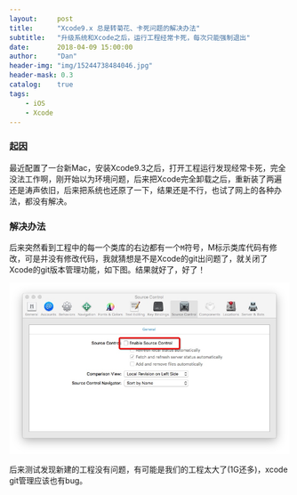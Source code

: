 ```yaml
---
layout:     post
title:      "Xcode9.x 总是转菊花、卡死问题的解决办法"
subtitle:   "升级系统和Xcode之后，运行工程经常卡死，每次只能强制退出"
date:       2018-04-09 15:00:00
author:     "Dan"
header-img: "img/15244738484046.jpg"
header-mask: 0.3
catalog:    true
tags:
    - iOS
    - Xcode
---
```


### 起因
最近配置了一台新Mac，安装Xcode9.3之后，打开工程运行发现经常卡死，完全没法工作啊，刚开始以为环境问题，后来把Xcode完全卸载之后，重新装了两遍还是涛声依旧，后来把系统也还原了一下，结果还是不行，也试了网上的各种办法，都没有解决。
### 解决办法
后来突然看到工程中的每一个类库的右边都有一个`M`符号，M标示类库代码有修改，可是并没有修改代码，我就猜想是不是Xcode的git出问题了，就关闭了Xcode的git版本管理功能，如下图。结果就好了，好了！

![](/img/15244743569393.jpg)

后来测试发现新建的工程没有问题，有可能是我们的工程太大了(1G还多)，xcode git管理应该也有bug。




